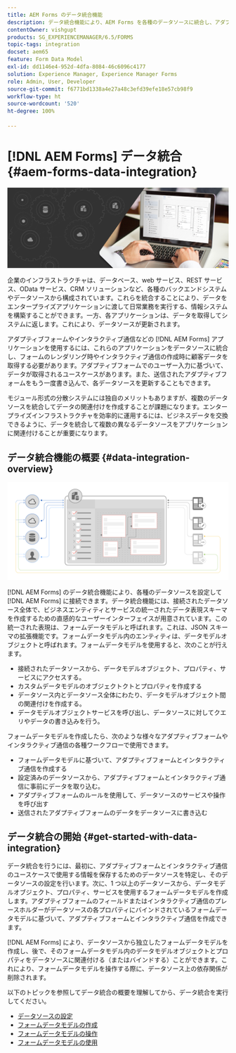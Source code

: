 ```yaml
---
title: AEM Forms のデータ統合機能
description: データ統合機能により、AEM Forms を各種のデータソースに統合し、アダプティブフォームとインタラクティブ通信を作成して操作するためのフォームデータモデルを作成できます。
contentOwner: vishgupt
products: SG_EXPERIENCEMANAGER/6.5/FORMS
topic-tags: integration
docset: aem65
feature: Form Data Model
exl-id: dd1146e4-952d-4dfa-8084-46c6096c4177
solution: Experience Manager, Experience Manager Forms
role: Admin, User, Developer
source-git-commit: f6771bd1338a4e27a48c3efd39efe18e57cb98f9
workflow-type: ht
source-wordcount: '520'
ht-degree: 100%

---
```


# [!DNL AEM Forms] データ統合 {#aem-forms-data-integration}

![hero-image](do-not-localize/data-integration.png)

企業のインフラストラクチャは、データベース、web サービス、REST サービス、OData サービス、CRM ソリューションなど、各種のバックエンドシステムやデータソースから構成されています。これらを統合することにより、データをエンタープライズアプリケーションに渡して日常業務を実行する、情報システムを構築することができます。一方、各アプリケーションは、データを取得してシステムに返します。これにより、データソースが更新されます。

アダプティブフォームやインタラクティブ通信などの [!DNL AEM Forms] アプリケーションを使用するには、これらのアプリケーションをデータソースに統合し、フォームのレンダリング時やインタラクティブ通信の作成時に顧客データを取得する必要があります。アダプティブフォームでのユーザー入力に基づいて、データが取得されるユースケースがあります。また、送信されたアダプティブフォームをもう一度書き込んで、各データソースを更新することもできます。

モジュール形式の分散システムには独自のメリットもありますが、複数のデータソースを統合してデータの関連付けを作成することが課題になります。エンタープライズインフラストラクチャを効率的に運用するには、ビジネスデータを交換できるように、データを統合して複数の異なるデータソースをアプリケーションに関連付けることが重要になります。

## データ統合機能の概要 {#data-integration-overview}

![aem-forms-data-integration](assets/aem-forms-data-integeration.png)

[!DNL AEM Forms] のデータ統合機能により、各種のデータソースを設定して [!DNL AEM Forms] に接続できます。データ統合機能には、接続されたデータソース全体で、ビジネスエンティティとサービスの統一されたデータ表現スキーマを作成するための直感的なユーザーインターフェイスが用意されています。この統一された表現は、フォームデータモデルと呼ばれます。これは、JSON スキーマの拡張機能です。フォームデータモデル内のエンティティは、データモデルオブジェクトと呼ばれます。フォームデータモデルを使用すると、次のことが行えます。

* 接続されたデータソースから、データモデルオブジェクト、プロパティ、サービスにアクセスする。
* カスタムデータモデルのオブジェクトクトとプロパティを作成する
* データソース内とデータソース全体にわたり、データモデルオブジェクト間の関連付けを作成する。
* データモデルオブジェクトサービスを呼び出し、データソースに対してクエリやデータの書き込みを行う。

フォームデータモデルを作成したら、次のような様々なアダプティブフォームやインタラクティブ通信の各種ワークフローで使用できます。

* フォームデータモデルに基づいて、アダプティブフォームとインタラクティブ通信を作成する
* 設定済みのデータソースから、アダプティブフォームとインタラクティブ通信に事前にデータを取り込む。
* アダプティブフォームのルールを使用して、データソースのサービスや操作を呼び出す
* 送信されたアダプティブフォームのデータをデータソースに書き込む

## データ統合の開始 {#get-started-with-data-integration}

データ統合を行うには、最初に、アダプティブフォームとインタラクティブ通信のユースケースで使用する情報を保存するためのデータソースを特定し、そのデータソースの設定を行います。次に、1 つ以上のデータソースから、データモデルオブジェクト、プロパティ、サービスを使用するフォームデータモデルを作成します。アダプティブフォームのフィールドまたはインタラクティブ通信のプレースホルダーがデータソースの各プロパティにバインドされているフォームデータモデルに基づいて、アダプティブフォームとインタラクティブ通信を作成できます。

[!DNL AEM Forms] により、データソースから独立したフォームデータモデルを作成し、後で、そのフォームデータモデル内のデータモデルオブジェクトとプロパティをデータソースに関連付ける（またはバインドする）ことができます。これにより、フォームデータモデルを操作する際に、データソース上の依存関係が削除されます。

以下のトピックを参照してデータ統合の概要を理解してから、データ統合を実行してください。

* [データソースの設定](../../forms/using/configure-data-sources.md)
* [フォームデータモデルの作成](../../forms/using/create-form-data-models.md)
* [フォームデータモデルの操作](../../forms/using/work-with-form-data-model.md)
* [フォームデータモデルの使用](../../forms/using/using-form-data-model.md)
